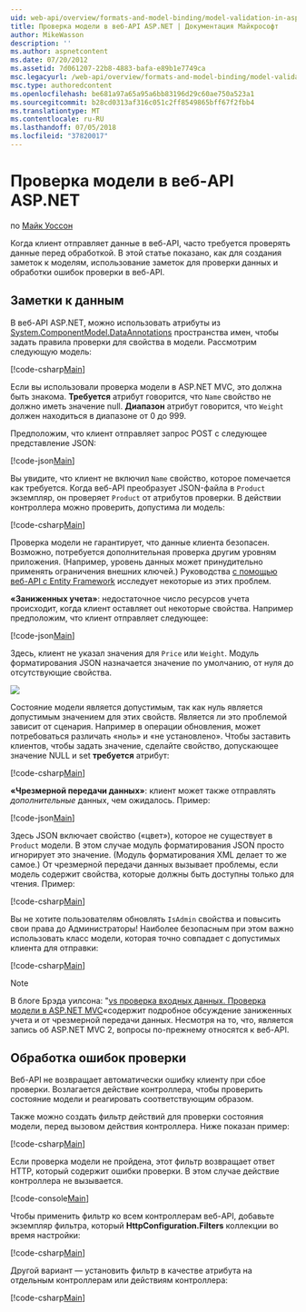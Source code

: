 ```yaml
---
uid: web-api/overview/formats-and-model-binding/model-validation-in-aspnet-web-api
title: Проверка модели в веб-API ASP.NET | Документация Майкрософт
author: MikeWasson
description: ''
ms.author: aspnetcontent
ms.date: 07/20/2012
ms.assetid: 7d061207-22b8-4883-bafa-e89b1e7749ca
msc.legacyurl: /web-api/overview/formats-and-model-binding/model-validation-in-aspnet-web-api
msc.type: authoredcontent
ms.openlocfilehash: be681a97a65a95a6bb83196d29c60ae750a523a1
ms.sourcegitcommit: b28cd0313af316c051c2ff8549865bff67f2fbb4
ms.translationtype: MT
ms.contentlocale: ru-RU
ms.lasthandoff: 07/05/2018
ms.locfileid: "37820017"
---
```

<a name="model-validation-in-aspnet-web-api"></a>Проверка модели в веб-API ASP.NET
====================
по [Майк Уоссон](https://github.com/MikeWasson)

Когда клиент отправляет данные в веб-API, часто требуется проверять данные перед обработкой. В этой статье показано, как для создания заметок к моделям, использование заметок для проверки данных и обработки ошибок проверки в веб-API.

## <a name="data-annotations"></a>Заметки к данным

В веб-API ASP.NET, можно использовать атрибуты из [System.ComponentModel.DataAnnotations](/dotnet/api/system.componentmodel.dataannotations) пространства имен, чтобы задать правила проверки для свойства в модели. Рассмотрим следующую модель:

[!code-csharp[Main](model-validation-in-aspnet-web-api/samples/sample1.cs)]

Если вы использовали проверка модели в ASP.NET MVC, это должна быть знакома. **Требуется** атрибут говорится, что `Name` свойство не должно иметь значение null. **Диапазон** атрибут говорится, что `Weight` должен находиться в диапазоне от 0 до 999.

Предположим, что клиент отправляет запрос POST с следующее представление JSON:

[!code-json[Main](model-validation-in-aspnet-web-api/samples/sample2.json)]

Вы увидите, что клиент не включил `Name` свойство, которое помечается как требуется. Когда веб-API преобразует JSON-файла в `Product` экземпляр, он проверяет `Product` от атрибутов проверки. В действии контроллера можно проверить, допустима ли модель:

[!code-csharp[Main](model-validation-in-aspnet-web-api/samples/sample3.cs)]

Проверка модели не гарантирует, что данные клиента безопасен. Возможно, потребуется дополнительная проверка другим уровням приложения. (Например, уровень данных может принудительно применять ограничения внешних ключей.) Руководства [с помощью веб-API с Entity Framework](../data/using-web-api-with-entity-framework/part-1.md) исследует некоторые из этих проблем.

**«Заниженных учета»**: недостаточное число ресурсов учета происходит, когда клиент оставляет out некоторые свойства. Например предположим, что клиент отправляет следующее:

[!code-json[Main](model-validation-in-aspnet-web-api/samples/sample4.json)]

Здесь, клиент не указал значения для `Price` или `Weight`. Модуль форматирования JSON назначается значение по умолчанию, от нуля до отсутствующие свойства.

![](model-validation-in-aspnet-web-api/_static/image1.png)

Состояние модели является допустимым, так как нуль является допустимым значением для этих свойств. Является ли это проблемой зависит от сценария. Например в операции обновления, может потребоваться различать «ноль» и «не установлено». Чтобы заставить клиентов, чтобы задать значение, сделайте свойство, допускающее значение NULL и set **требуется** атрибут:

[!code-csharp[Main](model-validation-in-aspnet-web-api/samples/sample5.cs?highlight=1-2)]

**«Чрезмерной передачи данных»**: клиент может также отправлять *дополнительные* данных, чем ожидалось. Пример:

[!code-json[Main](model-validation-in-aspnet-web-api/samples/sample6.json)]

Здесь JSON включает свойство («цвет»), которое не существует в `Product` модели. В этом случае модуль форматирования JSON просто игнорирует это значение. (Модуль форматирования XML делает то же самое.) От чрезмерной передачи данных вызывает проблемы, если модель содержит свойства, которые должны быть доступны только для чтения. Пример:

[!code-csharp[Main](model-validation-in-aspnet-web-api/samples/sample7.cs)]

Вы не хотите пользователям обновлять `IsAdmin` свойства и повысить свои права до Администраторы! Наиболее безопасным при этом важно использовать класс модели, которая точно совпадает с допустимых клиента для отправки:

[!code-csharp[Main](model-validation-in-aspnet-web-api/samples/sample8.cs)]

> [!NOTE]
> В блоге Брэда уилсона: "[vs проверка входных данных. Проверка модели в ASP.NET MVC](http://bradwilson.typepad.com/blog/2010/01/input-validation-vs-model-validation-in-aspnet-mvc.html)«содержит подробное обсуждение заниженных учета и от чрезмерной передачи данных. Несмотря на то, что, является запись об ASP.NET MVC 2, вопросы по-прежнему относятся к веб-API.


## <a name="handling-validation-errors"></a>Обработка ошибок проверки

Веб-API не возвращает автоматически ошибку клиенту при сбое проверки. Возлагается действие контроллера, чтобы проверить состояние модели и реагировать соответствующим образом.

Также можно создать фильтр действий для проверки состояния модели, перед вызовом действия контроллера. Ниже показан пример:

[!code-csharp[Main](model-validation-in-aspnet-web-api/samples/sample9.cs)]

Если проверка модели не пройдена, этот фильтр возвращает ответ HTTP, который содержит ошибки проверки. В этом случае действие контроллера не вызывается.

[!code-console[Main](model-validation-in-aspnet-web-api/samples/sample10.cmd)]

Чтобы применить фильтр ко всем контроллерам веб-API, добавьте экземпляр фильтра, который **HttpConfiguration.Filters** коллекции во время настройки:

[!code-csharp[Main](model-validation-in-aspnet-web-api/samples/sample11.cs)]

Другой вариант — установить фильтр в качестве атрибута на отдельным контроллерам или действиям контроллера:

[!code-csharp[Main](model-validation-in-aspnet-web-api/samples/sample12.cs)]
